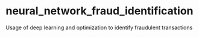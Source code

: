 # neural_network_fraud_identification
Usage of deep learning and optimization to identify fraudulent transactions
